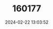 ---
title: "160177"
category: "Anthene pitmani"
draft: false
date: 2024-02-22 13:03:52
languages:
  English: ["Pitman's Ciliate Blue"]
---